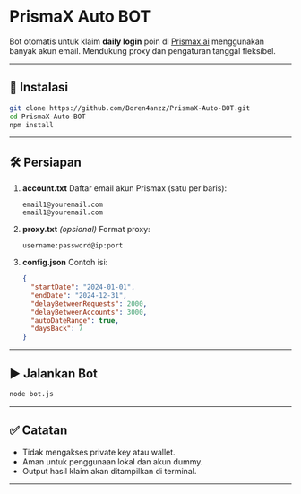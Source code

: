 # PrismaX Auto BOT

Bot otomatis untuk klaim **daily login** poin di [Prismax.ai](https://app.prismax.ai/) menggunakan banyak akun email. Mendukung proxy dan pengaturan tanggal fleksibel.

---

## 🚀 Instalasi

```bash
git clone https://github.com/Boren4anzz/PrismaX-Auto-BOT.git
cd PrismaX-Auto-BOT
npm install
````

---

## 🛠️ Persiapan

1. **account.txt**
   Daftar email akun Prismax (satu per baris):

   ```
   email1@youremail.com
   email1@youremail.com
   ```

2. **proxy.txt** *(opsional)*
   Format proxy:

   ```
   username:password@ip:port
   ```

3. **config.json**
   Contoh isi:

   ```json
   {
     "startDate": "2024-01-01",
     "endDate": "2024-12-31",
     "delayBetweenRequests": 2000,
     "delayBetweenAccounts": 3000,
     "autoDateRange": true,
     "daysBack": 7
   }
   ```

---

## ▶️ Jalankan Bot

```bash
node bot.js
```

---

## ✅ Catatan

* Tidak mengakses private key atau wallet.
* Aman untuk penggunaan lokal dan akun dummy.
* Output hasil klaim akan ditampilkan di terminal.

---
